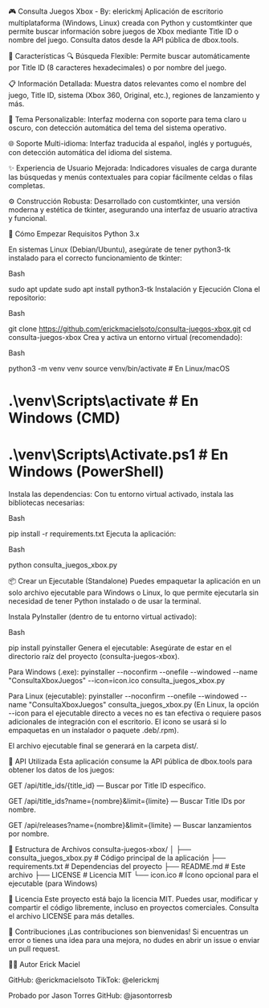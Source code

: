 🎮 Consulta Juegos Xbox - By: elerickmj
Aplicación de escritorio multiplataforma (Windows, Linux) creada con Python y customtkinter que permite buscar información sobre juegos de Xbox mediante Title ID o nombre del juego. Consulta datos desde la API pública de dbox.tools.

🌟 Características
🔍 Búsqueda Flexible: Permite buscar automáticamente por Title ID (8 caracteres hexadecimales) o por nombre del juego.

📋 Información Detallada: Muestra datos relevantes como el nombre del juego, Title ID, sistema (Xbox 360, Original, etc.), regiones de lanzamiento y más.

🌙 Tema Personalizable: Interfaz moderna con soporte para tema claro u oscuro, con detección automática del tema del sistema operativo.

🌐 Soporte Multi-idioma: Interfaz traducida al español, inglés y portugués, con detección automática del idioma del sistema.

✨ Experiencia de Usuario Mejorada: Indicadores visuales de carga durante las búsquedas y menús contextuales para copiar fácilmente celdas o filas completas.

⚙️ Construcción Robusta: Desarrollado con customtkinter, una versión moderna y estética de tkinter, asegurando una interfaz de usuario atractiva y funcional.

🚀 Cómo Empezar
Requisitos
Python 3.x

En sistemas Linux (Debian/Ubuntu), asegúrate de tener python3-tk instalado para el correcto funcionamiento de tkinter:

Bash

sudo apt update
sudo apt install python3-tk
Instalación y Ejecución
Clona el repositorio:

Bash

git clone https://github.com/erickmacielsoto/consulta-juegos-xbox.git
cd consulta-juegos-xbox
Crea y activa un entorno virtual (recomendado):

Bash

python3 -m venv venv
source venv/bin/activate  # En Linux/macOS
# .\venv\Scripts\activate  # En Windows (CMD)
# .\venv\Scripts\Activate.ps1 # En Windows (PowerShell)
Instala las dependencias:
Con tu entorno virtual activado, instala las bibliotecas necesarias:

Bash

pip install -r requirements.txt
Ejecuta la aplicación:

Bash

python consulta_juegos_xbox.py

📦 Crear un Ejecutable (Standalone)
Puedes empaquetar la aplicación en un solo archivo ejecutable para Windows o Linux, lo que permite ejecutarla sin necesidad de tener Python instalado o de usar la terminal.

Instala PyInstaller (dentro de tu entorno virtual activado):

Bash

pip install pyinstaller
Genera el ejecutable:
Asegúrate de estar en el directorio raíz del proyecto (consulta-juegos-xbox).

Para Windows (.exe):
pyinstaller --noconfirm --onefile --windowed --name "ConsultaXboxJuegos" --icon=icon.ico consulta_juegos_xbox.py

Para Linux (ejecutable):
pyinstaller --noconfirm --onefile --windowed --name "ConsultaXboxJuegos" consulta_juegos_xbox.py
(En Linux, la opción --icon para el ejecutable directo a veces no es tan efectiva o requiere pasos adicionales de integración con el escritorio. El icono se usará si lo empaquetas en un instalador o paquete .deb/.rpm).

El archivo ejecutable final se generará en la carpeta dist/.

📡 API Utilizada
Esta aplicación consume la API pública de dbox.tools para obtener los datos de los juegos:

GET /api/title_ids/{title_id} — Buscar por Title ID específico.

GET /api/title_ids?name={nombre}&limit={limite} — Buscar Title IDs por nombre.

GET /api/releases?name={nombre}&limit={limite} — Buscar lanzamientos por nombre.

📁 Estructura de Archivos
consulta-juegos-xbox/
│
├── consulta_juegos_xbox.py   # Código principal de la aplicación
├── requirements.txt          # Dependencias del proyecto
├── README.md                 # Este archivo
├── LICENSE                   # Licencia MIT
└── icon.ico                  # Ícono opcional para el ejecutable (para Windows)

📜 Licencia
Este proyecto está bajo la licencia MIT.
Puedes usar, modificar y compartir el código libremente, incluso en proyectos comerciales. Consulta el archivo LICENSE para más detalles.

🤝 Contribuciones
¡Las contribuciones son bienvenidas! Si encuentras un error o tienes una idea para una mejora, no dudes en abrir un issue o enviar un pull request.

👨‍💻 Autor
Erick Maciel

GitHub: @erickmacielsoto
TikTok: @elerickmj

Probado por
Jason Torres
GitHub: @jasontorresb